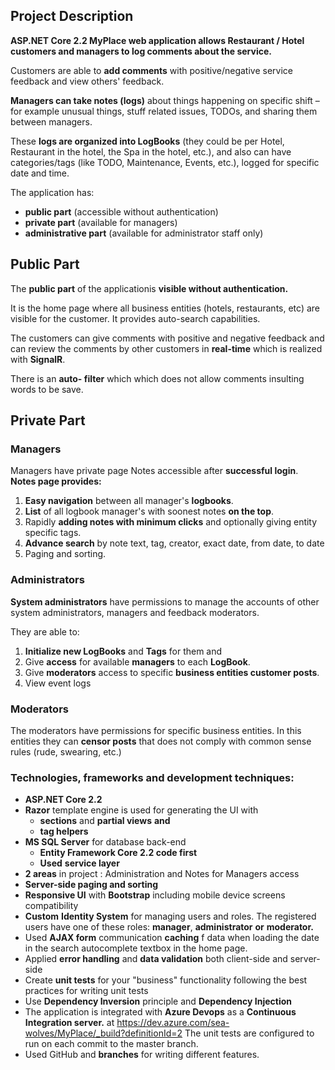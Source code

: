 <h2>Project Description</h2>

**ASP.NET Core 2.2 MyPlace web application allows Restaurant / Hotel customers and managers to log comments about the service.**

Customers are able to **add comments** with positive/negative service feedback and view others&#39; feedback.

**Managers can take notes (logs)** about things happening on specific shift – for example unusual things, stuff related issues, TODOs, and sharing them between managers.

These **logs are organized into LogBooks** (they could be per Hotel, Restaurant in the hotel, the Spa in the hotel, etc.), and also can have categories/tags (like TODO, Maintenance, Events, etc.), logged for specific date and time.

The application has:

- **public part** (accessible without authentication)
- **private part** (available for managers)
- **administrative part** (available for administrator staff only)

<h2>Public Part</h2>

The **public part** of the applicationis **visible without authentication.**

It is the home page where all business entities (hotels, restaurants, etc) are visible for the customer. It provides auto-search capabilities.

The customers can give comments with positive and negative feedback and can review the comments by other customers in **real-time** which is realized with **SignalR**.

There is an **auto- filter** which which does not allow comments insulting words to be save.

<h2>Private Part</h2>

<h3>Managers</h3>

Managers have private page Notes accessible after **successful login**.
**Notes page provides:**

1. **Easy navigation** between all manager&#39;s **logbooks**.
2. **List** of all logbook manager&#39;s with soonest notes **on the top**.
3. Rapidly **adding notes with minimum clicks** and optionally giving entity specific tags.
4. **Advance search** by note text, tag, creator, exact date, from date, to date
5. Paging and sorting.

<h3>Administrators</h3>

**System administrators** have permissions to manage the accounts of other system administrators, managers and feedback moderators.

They are able to:

1. **Initialize new LogBooks** and **Tags** for them and
2. Give **access** for available **managers** to each **LogBook**.
3. Give **moderators** access to specific **business entities customer posts**.
4. View event logs


<h3>Moderators</h3>

The moderators have permissions for specific business entities. 
In this entities they can **censor posts** that does not comply with common sense rules (rude, swearing, etc.)


<h3>Technologies, frameworks and development techniques:</h3>

- **ASP.NET Core 2.2**
- **Razor** template engine is used for generating the UI with
  - **sections** and **partial views**  **and**
  - **tag helpers**
- **MS SQL Server** for database back-end
  - **Entity Framework Core 2.2 code first**
  - **Used**  **service layer**
- **2 areas** in project : Administration and Notes for Managers access
- **Server-side paging and sorting**
- **Responsive UI** with **Bootstrap** including mobile device screens compatibility
- **Custom**  **Identity System** for managing users and roles. The registered users have one of these roles: **manager**, **administrator**  **or**  **moderator.**
- Used **AJAX form** communication **caching** f data when loading the date in the search autocomplete textbox in the home page.
- Applied **error handling** and **data validation** both client-side and server-side
- Create  **unit tests**  for your &quot;business&quot; functionality following the best practices for writing unit tests
- Use **Dependency Inversion** principle and **Dependency Injection** 
- The application is integrated with **Azure Devops** as a **Continuous Integration server.** at https://dev.azure.com/sea-wolves/MyPlace/_build?definitionId=2 The unit tests are configured to run on each commit to the master branch.
- Used GitHub and **branches** for writing different features.
